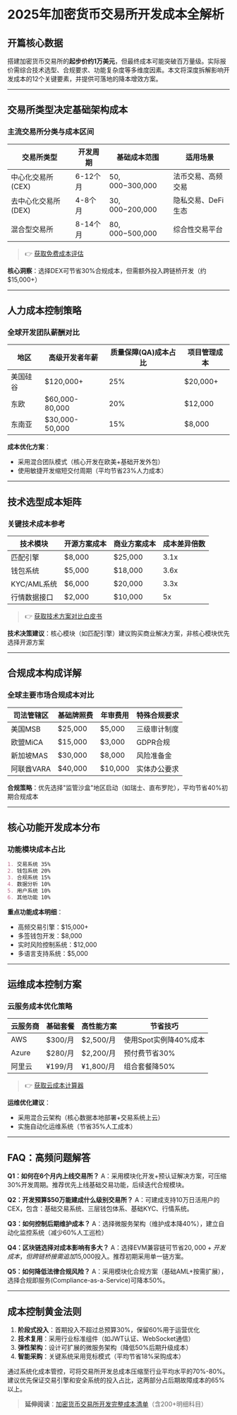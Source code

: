 # 2025年加密货币交易所开发成本全解析

## 开篇核心数据
搭建加密货币交易所的**起步价约1万美元**，但最终成本可能突破百万量级。实际报价需综合技术选型、合规要求、功能复杂度等多维度因素。本文将深度拆解影响开发成本的12个关键要素，并提供可落地的降本增效方案。

---

## 交易所类型决定基础架构成本

### 主流交易所分类与成本区间
| 交易所类型 | 开发周期 | 基础成本范围 | 适用场景 |
|----------|----------|-------------|---------|
| 中心化交易所(CEX) | 6-12个月 | $50,000-$300,000 | 法币交易、高频交易 |
| 去中心化交易所(DEX) | 4-8个月 | $30,000-$200,000 | 隐私交易、DeFi生态 |
| 混合型交易所 | 8-14个月 | $80,000-$500,000 | 综合性交易平台 |

> 👉 [获取免费成本评估](https://bit.ly/okx_welcome)

**核心洞察**：选择DEX可节省30%合规成本，但需额外投入跨链桥开发（约$15,000+）

---

## 人力成本控制策略

### 全球开发团队薪酬对比
| 地区       | 高级开发者年薪 | 质量保障(QA)成本占比 | 项目管理成本 |
|------------|--------------|---------------------|-------------|
| 美国硅谷   | $120,000+    | 25%                 | $20,000+    |
| 东欧       | $60,000-80,000 | 20%                 | $12,000     |
| 东南亚     | $30,000-50,000 | 15%                 | $8,000      |

**成本优化方案**：
- 采用混合团队模式（核心开发在欧美+基础开发外包）
- 使用敏捷开发缩短交付周期（平均节省23%人力成本）

---

## 技术选型成本矩阵

### 关键技术成本参考
| 技术模块        | 开源方案成本 | 商业方案成本 | 成本差异倍数 |
|-----------------|-------------|-------------|-------------|
| 匹配引擎        | $8,000      | $25,000     | 3.1x        |
| 钱包系统        | $5,000      | $18,000     | 3.6x        |
| KYC/AML系统     | $6,000      | $20,000     | 3.3x        |
| 行情数据接口    | $2,000      | $10,000     | 5x          |

> 👉 [获取技术方案对比白皮书](https://bit.ly/okx_welcome)

**技术决策建议**：核心模块（如匹配引擎）建议购买商业解决方案，非核心模块优先选择开源方案

---

## 合规成本构成详解

### 全球主要市场合规成本对比
| 司法管辖区 | 基础牌照费 | 年审费用 | 特殊合规要求 |
|------------|-----------|---------|-------------|
| 美国MSB    | $25,000   | $5,000  | 三级审计制度 |
| 欧盟MiCA   | $15,000   | $3,000  | GDPR合规    |
| 新加坡MAS  | $30,000   | $8,000  | 风险准备金  |
| 阿联酋VARA | $40,000   | $10,000 | 实体办公要求 |

**合规策略**：优先选择"监管沙盒"地区启动（如瑞士、直布罗陀），平均节省40%初期合规成本

---

## 核心功能开发成本分布

### 功能模块成本占比
```markdown
1. 交易系统 35% 
2. 钱包系统 20% 
3. 合规系统 15% 
4. 数据分析 10% 
5. 用户系统 10% 
6. 其他功能 10%
```

**重点功能成本明细**：
- 高频交易引擎：$15,000+
- 多签钱包开发：$8,000
- 实时风险控制系统：$12,000
- 多语言支持系统：$5,000

---

## 运维成本控制方案

### 云服务成本优化策略
| 云服务商    | 基础套餐    | 高性能方案    | 节省技巧               |
|------------|------------|-------------|-----------------------|
| AWS        | $300/月    | $2,500/月   | 使用Spot实例降40%成本 |
| Azure      | $280/月    | $2,200/月   | 预付费节省30%          |
| 阿里云     | ¥199/月    | ¥1,800/月   | 组合套餐降50%          |

> 👉 [获取云成本计算器](https://bit.ly/okx_welcome)

**运维优化建议**：
- 采用混合云架构（核心数据本地部署+交易系统上云）
- 实施自动化运维系统（节省35%人工成本）

---

## FAQ：高频问题解答

**Q1：如何在6个月内上线交易所？**
A：采用模块化开发+预认证解决方案，可压缩30%开发周期。推荐优先上线基础交易功能，后续迭代合规模块。

**Q2：开发预算$50万能建成什么级别交易所？**
A：可建成支持10万日活用户的CEX，包含：基础交易系统、三层钱包体系、基础KYC、行情系统。

**Q3：如何控制后期维护成本？**
A：选择微服务架构（维护成本降40%），建立自动化监控系统（减少60%人工巡检）

**Q4：区块链选择对成本影响有多大？**
A：选择EVM兼容链可节省$20,000+开发成本，但跨链桥接需追加$15,000投入。推荐初期采用单一链方案。

**Q5：如何降低法律合规风险？**
A：采用模块化合规方案（基础AML+按需扩展），选择合规即服务(Compliance-as-a-Service)可降本50%。

---

## 成本控制黄金法则

1. **阶段式投入**：首期投入不超过总预算30%，保留60%用于运营优化
2. **技术复用**：采用行业标准组件（如JWT认证、WebSocket通信）
3. **弹性架构**：设计可扩展的微服务架构（降低50%后期升级成本）
4. **智能采购**：关键系统采用竞标模式（平均节省18%采购成本）

通过系统化成本管控，可将交易所开发总成本压缩至行业平均水平的70%-80%。建议优先保证交易引擎和安全系统的投入占比，这两部分占后期故障成本的65%以上。

> **延伸阅读**：[加密货币交易所开发完整成本清单](https://bit.ly/okx_welcome)（含200+明细科目）